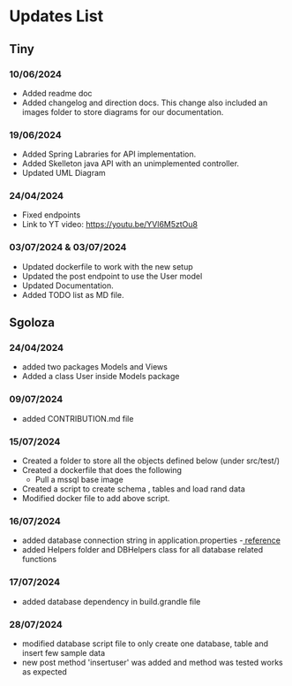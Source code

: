 # Updates List

## Tiny
### 10/06/2024
- Added readme doc
- Added changelog and direction docs. This change also included an images folder to store diagrams for our documentation.
### 19/06/2024 
- Added Spring Labraries for API implementation.
- Added Skelleton java API with an unimplemented controller.
- Updated UML Diagram
### 24/04/2024
- Fixed endpoints
- Link to YT video: https://youtu.be/YVl6M5ztOu8
### 03/07/2024 & 03/07/2024
- Updated dockerfile to work with the new setup
- Updated the post endpoint to use the User model
- Updated Documentation.
- Added TODO list as MD file.

## Sgoloza
### 24/04/2024
- added two packages Models and Views
- Added a class User inside Models package
  
### 09/07/2024
- added CONTRIBUTION.md file

### 15/07/2024
-  Created a folder to store all the objects defined below (under src/test/)
-  Created a dockerfile that does the following
    * Pull a mssql base image
- Created a script to create schema , tables and load rand data
- Modified docker file to add above script.

### 16/07/2024
- added database connection string in application.properties -[ reference](https://www.youtube.com/watch?v=_Drg6kful2U)
- added Helpers folder and DBHelpers class for all database related functions

### 17/07/2024
- added database dependency in build.grandle file

### 28/07/2024
- modified database script file to only create one database, table and insert few sample data
- new post method 'insertuser' was added and method was tested works as expected